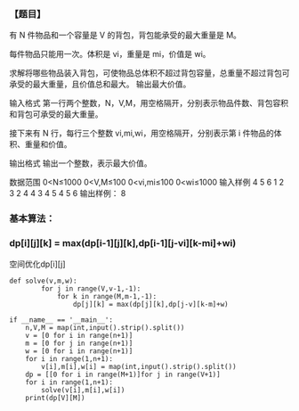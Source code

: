 ### 【题目】
有 N 件物品和一个容量是 V 的背包，背包能承受的最大重量是 M。

每件物品只能用一次。体积是 vi，重量是 mi，价值是 wi。

求解将哪些物品装入背包，可使物品总体积不超过背包容量，总重量不超过背包可承受的最大重量，且价值总和最大。
输出最大价值。

输入格式
第一行两个整数，N，V,M，用空格隔开，分别表示物品件数、背包容积和背包可承受的最大重量。

接下来有 N 行，每行三个整数 vi,mi,wi，用空格隔开，分别表示第 i 件物品的体积、重量和价值。

输出格式
输出一个整数，表示最大价值。

数据范围
0<N≤1000
0<V,M≤100
0<vi,mi≤100
0<wi≤1000
输入样例
4 5 6
1 2 3
2 4 4
3 4 5
4 5 6
输出样例：
8


### 基本算法：
### dp[i][j][k] = max(dp[i-1][j][k],dp[i-1][j-vi][k-mi]+wi)


空间优化dp[i][j]
```
def solve(v,m,w):
		for j in range(V,v-1,-1):
			for k in range(M,m-1,-1):
				dp[j][k] = max(dp[j][k],dp[j-v][k-m]+w)

if __name__ == '__main__':
	n,V,M = map(int,input().strip().split())
	v = [0 for i in range(n+1)]
	m = [0 for j in range(n+1)]
	w = [0 for i in range(n+1)]
	for i in range(1,n+1):
		v[i],m[i],w[i] = map(int,input().strip().split())
	dp = [[0 for i in range(M+1)]for j in range(V+1)]
	for i in range(1,n+1):
		solve(v[i],m[i],w[i])
	print(dp[V][M])
  ```
